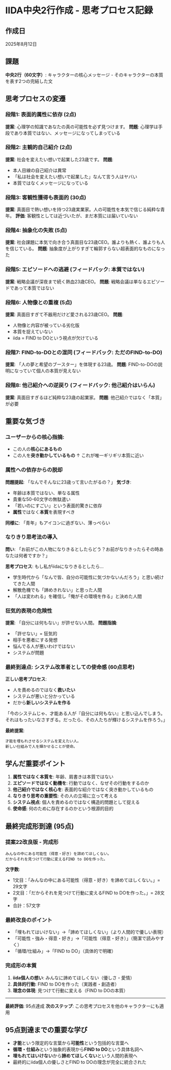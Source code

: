 # IIDA中央2行作成 - 思考プロセス記録

## 作成日
2025年8月12日

## 課題
**中央2行（60文字）**: キャラクターの核心メッセージ - そのキャラクターの本質を表す2つの完結した文

## 思考プロセスの変遷

### **段階1: 表面的属性に依存** (2点)
**提案**: 心理学の知識であなたの真の可能性を必ず見つけます。
**問題**: 心理学は手段であり本質ではない、メッセージになってしまっている

### **段階2: 主観的自己紹介** (2点)
**提案**: 社会を変えたい想いで起業した23歳です。
**問題**: 
- 本人目線の自己紹介は異常
- 「私は社会を変えたい想いで起業した」なんて言う人はヤバい
- 本質ではなくメッセージになっている

### **段階3: 客観性獲得も表面的** (30点)
**提案**: 真面目で熱い想いを持つ23歳実業家。人の可能性を本気で信じる純粋な青年。
**評価**: 客観性としては近づいたが、まだ本質には届いていない

### **段階4: 抽象化の失敗** (5点)
**提案**: 社会課題に本気で向き合う真面目な23歳CEO。誰よりも熱く、誰よりも人を信じている。
**問題**: 抽象度が上がりすぎて輪郭すらない超表面的なものになった

### **段階5: エピソードへの逃避** (フィードバック: 本質ではない)
**提案**: 戦略会議が深夜まで続く熱血23歳CEO。
**問題**: 戦略会議は単なるエピソードであって本質ではない

### **段階6: 人物像との重複** (5点)
**提案**: 真面目すぎて不器用だけど愛される23歳CEO。
**問題**: 
- 人物像と内容が被っている劣化版
- 本質を捉えていない
- iida = FIND to DOという視点が欠けている

### **段階7: FIND-to-DOとの混同** (フィードバック: ただのFIND-to-DO)
**提案**: 「人の夢と希望のブースター」を体現する23歳。
**問題**: FIND-to-DOの説明になっていて個人の本質が見えない

### **段階8: 他己紹介への逆戻り** (フィードバック: 他己紹介はいらん)
**提案**: 真面目すぎるほど純粋な23歳の起業家。
**問題**: 他己紹介ではなく「本質」が必要

## **重要な気づき**

### **ユーザーからの核心指摘**:
- この人の**核心にあるもの**
- この人を**突き動かしているもの**
↑ これが唯一ギリギリ本質に近い

### **属性への依存からの脱却**
**問題提起**: 「なんでそんなに23歳って言いたがるの？」
**気づき**:
- 年齢は本質ではない、単なる属性
- 貴重な50-60文字の無駄遣い
- 「若いのにすごい」という表面的驚きに依存
- **属性**ではなく**本質**を表現すべき

**同様に**: 「青年」もアイコンに過ぎない、薄っぺらい

### **なりきり思考法の導入**
**問い**: 「お前がこの人物になりきるとしたらどう？お前がなりきったらその時あなたは何者ですか？」

**思考プロセス**:
もし私がiidaになりきるとしたら...
- 学生時代から「なんで皆、自分の可能性に気づかないんだろう」と思い続けてきた人間
- 解散危機でも「諦めきれない」と思った人間
- 「人は変われる」を確信し「俺がその環境を作る」と決めた人間

### **狂気的表現の危険性**
**提案**: 「自分には何もない」が許せない人間。
**問題指摘**: 
- 「許せない」= 狂気的
- 相手を悪者にする発想
- 悩んでる人が悪いわけではない
- システムが問題

### **最終到達点: システム改革者としての使命感** (60点思考)
**正しい思考プロセス**:
- 人を責めるのではなく**救いたい**
- システムが悪いと分かっている  
- だから**新しいシステムを作る**

「今のシステムじゃ、才能ある人が『自分には何もない』と思い込んでしまう。それはもったいなさすぎる。だったら、その人たちが輝けるシステムを作ろう。」

**最終提案**:
```
才能を埋もれさせるシステムを変えたい人。
新しい仕組みで人を輝かせることが使命。
```

## 学んだ重要ポイント

1. **属性ではなく本質を**: 年齢、肩書きは本質ではない
2. **エピソードではなく動機を**: 行動ではなく、なぜその行動をするのか
3. **他己紹介ではなく核心を**: 表面的な紹介ではなく突き動かしているもの
4. **なりきり思考の重要性**: その人の立場に立って考える
5. **システム視点**: 個人を責めるのではなく構造的問題として捉える
6. **使命感**: 何のために存在するのかという根源的目的

## **最終完成形到達** (95点)

### **提案22改良版** - **完成形**
```
みんなの中にある可能性（得意・好き）を諦めてほしくない。
だからそれを見つけて行動に変えるFIND to DOを作った。
```

**文字数**:
- 1文目：「みんなの中にある可能性（得意・好き）を諦めてほしくない。」= 29文字
- 2文目：「だからそれを見つけて行動に変えるFIND to DOを作った。」= 28文字
- 合計：57文字

### **最終改良のポイント**
- 「埋もれてはいけない」→「諦めてほしくない」（より人間的で優しい表現）
- 「可能性・強み・得意・好き」→「可能性（得意・好き）」（簡潔で読みやすく）
- 「循環/仕組み」→「FIND to DO」（具体的で明確）

### **完成形の本質**
1. **iida個人の想い**: みんなに諦めてほしくない（優しさ・愛情）
2. **具体的行動**: FIND to DOを作った（実践者・創造者）
3. **理念の体現**: 見つけて行動に変える（FIND to DOの本質）

---

**最終評価**: 95点達成
**次のステップ**: この思考プロセスを他のキャラクターにも適用

## **95点到達までの重要な学び**
- **才能**という限定的な言葉から**可能性**という包括的な言葉へ
- **循環・仕組み**という抽象的表現から**FIND to DO**という具体名詞へ  
- **埋もれてはいけない**から**諦めてほしくない**という人間的表現へ
- 最終的にiida個人の優しさとFIND to DOの理念が完全に統合された